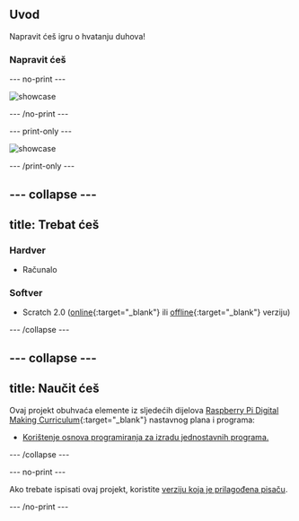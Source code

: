 ## Uvod

Napravit ćeš igru o hvatanju duhova!

### Napravit ćeš

--- no-print ---

![showcase](images/showcase.gif)

--- /no-print ---

--- print-only ---

![showcase](images/showcase-static.png)

--- /print-only ---

--- collapse ---
---
title: Trebat ćeš
---
### Hardver

+ Računalo

### Softver

+ Scratch 2.0 ([online](https://rpf.io/scratchon){:target="_blank"} ili [offline](https://rpf.io/scratchoff){:target="_blank"} verziju)

--- /collapse ---

--- collapse ---
---
title: Naučit ćeš
---
Ovaj projekt obuhvaća elemente iz sljedećih dijelova [Raspberry Pi Digital Making Curriculum](https://rpf.io/curriculum){:target="_blank"} nastavnog plana i programa:

+ [Korištenje osnova programiranja za izradu jednostavnih programa.](https://www.raspberrypi.org/curriculum/programming/creator)

--- /collapse ---

--- no-print ---

Ako trebate ispisati ovaj projekt, koristite [verziju koja je prilagođena pisaču](https://projects.raspberrypi.org/en/projects/ghostbusters/print).

--- /no-print ---
